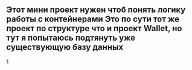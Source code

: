 Этот мини проект нужен чтоб понять логику работы с контейнерами
Это по сути тот же проект по структуре что и проект Wallet, но тут я попытаюсь 
подтянуть уже существующую базу данных
-------------------------------------------------------------------------------------
1